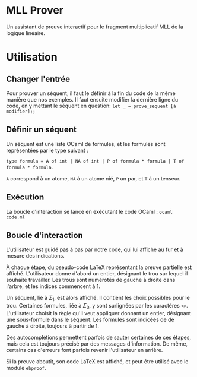 # MLL Prover
Un assistant de preuve interactif pour le fragment multiplicatif MLL de la logique linéaire.

# Utilisation
## Changer l'entrée
Pour prouver un séquent, il faut le définir à la fin du code de la même manière que nos exemples. Il faut  ensuite modifier la dernière ligne du code, en y mettant le séquent en question: ```let _ = prove_sequent [à modifier];;```

## Définir un séquent
Un séquent est une liste OCaml de formules, et les formules sont représentées par le type suivant :

```type formula = A of int | NA of int | P of formula * formula | T of formula * formula```.

```A``` correspond à un atome, ```NA``` à un atome nié, ```P```  un  par, et ```T``` à un tenseur.

## Exécution
La boucle d'interaction se lance en exécutant le code OCaml :
```ocaml code.ml```

## Boucle d'interaction
L'utilisateur est guidé pas à pas par notre code, qui lui affiche au fur et à mesure des indications. 

À chaque étape, du pseudo-code LaTeX représentant la preuve partielle est affiché. L'utilisateur donne d'abord un entier, désignant le trou sur lequel il souhaite travailler. Les trous sont numérotés de gauche à droite dans l'arbre, et les indices commencent à 1.

Un séquent, lié à $\Sigma_1$, est alors affiché. Il contient les choix possibles pour le trou. Certaines formules, liée à $\Sigma_0$, y sont surlignées par les caractères ```<>```. L'utilisateur choisit la règle qu'il veut appliquer donnant un entier, désignant une sous-formule dans le séquent. Les formules sont indicées de de gauche à droite, toujours à partir de 1.

Des autocomplétions permettent parfois de sauter certaines de ces étapes, mais cela est toujours précisé par des messages d'information. De même, certains cas d'erreurs font parfois revenir l'utilisateur en arrière.

Si la preuve aboutit, son code LaTeX est affiché, et peut être utilisé avec le module ```ebproof```.